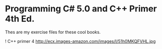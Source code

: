 # Programming C# 5.0 and C++ Primer 4th Ed.
Thes are my exercise files for these cool books.

! C++ primer 4 http://ecx.images-amazon.com/images/I/51h0MKQFVHL.jpg 

